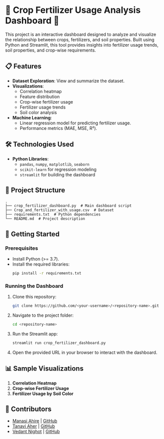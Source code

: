 
# 🌾 Crop Fertilizer Usage Analysis Dashboard 🌟

This project is an interactive dashboard designed to analyze and visualize the relationship between crops, fertilizers, and soil properties. Built using Python and Streamlit, this tool provides insights into fertilizer usage trends, soil properties, and crop-wise requirements.

## 📋 Features
- **Dataset Exploration**: View and summarize the dataset.
- **Visualizations**:
  - Correlation heatmap
  - Feature distribution
  - Crop-wise fertilizer usage
  - Fertilizer usage trends
  - Soil color analysis
- **Machine Learning**:
  - Linear regression model for predicting fertilizer usage.
  - Performance metrics (MAE, MSE, R²).

## 🛠️ Technologies Used
- **Python Libraries**: 
  - `pandas`, `numpy`, `matplotlib`, `seaborn`
  - `scikit-learn` for regression modeling
  - `streamlit` for building the dashboard

## 📂 Project Structure
```
.
├── crop_fertilizer_dashboard.py  # Main dashboard script
├── Crop_and_fertilizer_with_usage.csv  # Dataset
├── requirements.txt  # Python dependencies
└── README.md  # Project description
```

## 🚀 Getting Started
### Prerequisites
- Install Python (>= 3.7).
- Install the required libraries:
  ```bash
  pip install -r requirements.txt
  ```

### Running the Dashboard
1. Clone this repository:
   ```bash
   git clone https://github.com/<your-username>/<repository-name>.git
   ```
2. Navigate to the project folder:
   ```bash
   cd <repository-name>
   ```
3. Run the Streamlit app:
   ```bash
   streamlit run crop_fertilizer_dashboard.py
   ```
4. Open the provided URL in your browser to interact with the dashboard.

## 📊 Sample Visualizations
1. **Correlation Heatmap**
2. **Crop-wise Fertilizer Usage**
3. **Fertilizer Usage by Soil Color**

## 🤝 Contributors
- [Manasi Ahire](https://www.linkedin.com/in/manasi-ahire-9ba112289) | [GitHub](https://github.com/creator1)
- [Tanavi Aher](https://www.linkedin.com/in/tanvi-aher-342758298) | [GitHub](https://github.com/creator2)
- [Vedant Nighot](https://www.linkedin.com/in/vedant-nighot-694325238) | [GitHub](https://github.com/VedantNighot)
